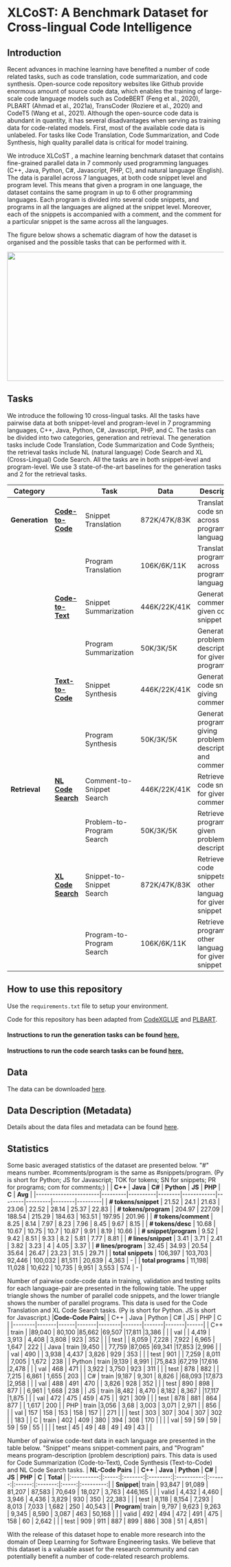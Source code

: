 # XLCoST: A Benchmark Dataset for Cross-lingual Code Intelligence


## Introduction
Recent advances in machine learning have benefited a number of code related tasks, such as code translation, code summarization, and code synthesis. Open-source code repository websites like Github provide enormous amount of source code data, which enables the training of large-scale code language models such as CodeBERT (Feng et al., 2020), PLBART (Ahmad et al., 2021a), TransCoder (Roziere et al., 2020) and CodeT5 (Wang et al., 2021). Although the open-source code data is abundant in quantity, it has several disadvantages when serving as training data for code-related models. First, most of the available code data is unlabeled. For tasks like Code Translation, Code Summarization, and Code Synthesis, high quality parallel data is critical for model training. 


We introduce XLCoST , a machine learning benchmark dataset that contains fine-grained parallel data in 7 commonly used programming languages (C++, Java, Python, C#, Javascript, PHP, C), and natural language (English). The data is parallel across 7 languages, at both code snippet level and program level. This means that given a program in one language, the dataset contains the same program in up to 6 other programming languages. Each program is divided into several code snippets, and programs in all the languages are aligned at the snippet level. Moreover, each of the snippets is accompanied with a comment, and the comment for a particular snippet is the same across all the languages.

The figure below shows a schematic diagram of how the dataset is organised and the possible tasks that can be performed with it.
<p align="center">
  <img width="650" height="300" src="https://github.com/reddy-lab-code-research/XLCoST/blob/main/xlcost_schematic.png">
</p>

## Tasks

We introduce the following 10 cross-lingual tasks. All the tasks have pairwise data at both snippet-level and program-level in 7 programming languages, C++, Java, Python, C\#, Javascript, PHP, and C. The tasks can be divided into two categories, generation and retrieval. The generation tasks include Code Translation, Code Summarization and Code Syntheis; the retrieval tasks include NL (natural language) Code Search and XL (Cross-Lingual) Code Search. All the tasks are in both snippet-level and program-level. We use 3 state-of-the-art baselines for the generation tasks and 2 for the retrieval tasks.

| **Category**   |                    | **Task**                  | **Data**     | **Description**                                             | **Baselines**                     |
|----------------|-----------------------|---------------------------|--------------|-------------------------------------------------------------|--------------------------------|
| **Generation** | [**Code-to-Code**](https://github.com/reddy-lab-code-research/XLCoST/tree/main/code/translation)   | Snippet Translation       | 872K/47K/83K | Translate code snippet across programming languages         | CodeBERT(enc-dec), PLBART, CodeT5 |
|                |                    | Program Translation       | 106K/6K/11K  | Translate program across programming languages              |                                   |
|                | [**Code-to-Text**](https://github.com/reddy-lab-code-research/XLCoST/tree/main/code/translation)   | Snippet Summarization     | 446K/22K/41K | Generate comment for given code snippet                     |                                   |
|                |                    | Program Summarization     | 50K/3K/5K    | Generate problem description for given program              |                                   |
|                | [**Text-to-Code**](https://github.com/reddy-lab-code-research/XLCoST/tree/main/code/translation)   | Snippet Synthesis         | 446K/22K/41K | Generate code snippet giving comment                        |                                   |
|                |                    | Program Synthesis         | 50K/3K/5K    | Generate program giving problem description and comments    |                                   |
| **Retrieval**  | [**NL Code Search**](https://github.com/reddy-lab-code-research/XLCoST/tree/main/code/codesearch) | Comment-to-Snippet Search | 446K/22K/41K | Retrieve code snippet for given comment                     | RoBERTa, CodeBERT                 |
|                |                    | Problem-to-Program Search | 50K/3K/5K    | Retrieve program for given problem description              |                                   |
|                | [**XL Code Search**](https://github.com/reddy-lab-code-research/XLCoST/tree/main/code/codesearch) | Snippet-to-Snippet Search | 872K/47K/83K | Retrieve code snippets in other languages for given snippet |                                   |
|                |                    | Program-to-Program Search | 106K/6K/11K  | Retrieve programs in other languages for given snippet      |                                   |

## How to use this repository

Use the ```requirements.txt``` file to setup your environment.

Code for this repository has been adapted from [CodeXGLUE](https://github.com/microsoft/CodeXGLUE) and [PLBART](https://github.com/wasiahmad/PLBART).

#### Instructions to run the generation tasks can be found [here.](https://github.com/reddy-lab-code-research/XLCoST/blob/main/code/translation/README.md#code-translation-summarization--synthesis)

#### Instructions to run the code search tasks can be found [here.](https://github.com/reddy-lab-code-research/XLCoST/tree/main/code/codesearch#code-search)



## Data

The data can be downloaded [here](https://drive.google.com/file/d/10GaFasuLllexWbiH_oCgWKWXv_fFSkUY/view?usp=sharing).

## Data Description (Metadata)

Details about the data files and metadata can be found [here](https://github.com/reddy-lab-code-research/XLCoST/tree/main/metadata#data-description-metadata).
<!-- Described below is the directory structure of the data obtained by unzipping the zip file that is downloaded in the previous step. We have 7 different directories within the parent directory corresponding to various tasks.

```
XLCoST_data
├── code2code_search
├── nl2code_search
├── pair_data_tok_1
├── pair_data_tok_1_comment
├── pair_data_tok_full
├── pair_data_tok_full_desc
└── pair_data_tok_full_desc_comment
``` -->

## Statistics
Some basic averaged statistics of the dataset are presented below. "#" means number. #comments/program is the same as
#snippets/program. (Py is short for Python; JS for Javascript; TOK for tokens; SN for snippets; PR
for programs; com for comments;)
|                       | **C++** | **Java** | **C#** | **Python** | **JS** | **PHP** | **C**  | **Avg** |
|-----------------------|---------|----------|--------|------------|--------|---------|--------|---------|
| **# tokens/snippet**  |   21.52 |     24.1 |  21.63 |      23.06 |  22.52 |   28.14 |  25.37 |   22.83 |
| **# tokens/program**  |  204.97 |   227.09 | 188.54 |     215.29 | 184.63 |  163.51 | 197.95 |  201.96 |
| **# tokens/comment**  |    8.25 |     8.14 |   7.97 |       8.23 |   7.96 |    8.45 |   9.67 |    8.15 |
| **# tokens/desc**     |   10.68 |    10.67 |  10.75 |       10.7 |  10.87 |    9.91 |   8.19 |   10.66 |
| **# snippet/program** |    9.52 |     9.42 |   8.51 |       9.33 |    8.2 |    5.81 |   7.77 |    8.81 |
| **# lines/snippet**   |    3.41 |     3.71 |   2.41 |       3.82 |   3.23 |       4 |   4.05 |    3.37 |
| **# lines/program**   |   32.45 |    34.93 |  20.54 |      35.64 |  26.47 |   23.23 |   31.5 |   29.71 |
| **total snippets**    | 106,397 |  103,703 | 92,446 |    100,032 | 81,511 |  20,639 |  4,363 | -       |
| **total programs**    |   11,198|   11,028 | 10,622 |     10,735 |  9,951 |   3,553 |    574 | -       |


Number of pairwise code-code data in training, validation and testing splits for each language-pair are presented in the following table. The upper triangle shows the number of parallel code snippets, and the lower triangle shows the number of parallel programs. This data is used for the Code Translation and XL Code Search tasks. (Py is short for Python. JS is short for Javascript.)
|**Code-Code Pairs**|       | C++  | Java  | Python | C#    | JS    | PHP   | C    |
|--------|-------|------|-------|--------|-------|-------|-------|------|
| C++    | train |      |89,040 | 80,100 |85,662 |69,507 |17,811 |3,386 |
|        | val   |      | 4,419 |  3,913 | 4,408 | 3,808 |   923 |  352 |
|        | test  |      | 8,059 |  7,228 | 7,922 | 6,965 | 1,647 |  222 |
| Java   | train |9,450 |       | 77,759 |87,065 |69,341 |17,853 |2,996 |
|        | val   |  490 |       |  3,938 | 4,437 | 3,826 |   929 |  353 |
|        | test  |  901 |       |  7,259 | 8,011 | 7,005 | 1,672 |  238 |
| Python | train |9,139 | 8,991 |        |75,843 |67,219 |17,616 |2,478 |
|        | val   |  468 |   471 |        | 3,922 | 3,750 |   923 |  311 |
|        | test  |  878 |   882 |        | 7,215 | 6,861 | 1,655 |  203 |
| C#     | train |9,187 | 9,301 |  8,826 |       |68,093 |17,873 |2,958 |
|        | val   |  488 |   491 |    470 |       | 3,826 |   928 |  352 |
|        | test  |  890 |   898 |    877 |       | 6,961 | 1,668 |  238 |
| JS     | train |8,482 | 8,470 |  8,182 | 8,367 |       |17,117 |1,875 |
|        | val   |  472 |   475 |    459 |   475 |       |   921 |  309 |
|        | test  |  878 |   881 |    864 |   877 |       | 1,617 |  200 |
| PHP    | train |3,056 |  3,68 |  3,003 | 3,071 | 2,971 |       |  856 |
|        | val   |  157 |   158 |    153 |   158 |   157 |       |  271 |
|        | test  |  303 |   307 |    304 |   307 |   302 |       |  183 |
| C      | train |  402 |   409 |    380 |   394 |   308 |   170 |      |
|        | val   |   59 |    59 |     59 |    59 |    59 |    55 |      |
|        | test  |   45 |    49 |     48 |    49 |    49 |    43 |      |


Number of pairwise code-text data in each language are presented in the table below. "Snippet" means snippet-comment pairs, and "Program" means program-description (problem description) pairs. This data is used for Code Summarization (Code-to-Text), Code Synthesis (Text-to-Code) and NL Code Search tasks.
| **NL-Code Pairs** |       | **C++** | **Java** | **Python** | **C#** | **JS** | **PHP** | **C** | **Total** |
|:----------:|:-----:|:-------:|:--------:|:----------:|:------:|:------:|:-------:|:-----:|:---------:|
| **Snippet**| train | 93,847  |  91,089  |   81,207   | 87,583 | 70,649 | 18,027  | 3,763 |   446,165  |
|            | valid |  4,432  |  4,460   |   3,946    | 4,436  | 3,829  |   930   |  350  |   22,383   |
|            |  test |  8,118  |  8,154   |   7,293    | 8,013  | 7,033  |  1,682  |  250  |   40,543   |
| **Program**| train |  9,797  |  9,623   |   9,263    | 9,345  | 8,590  |  3,087  |  463  |   50,168   |
|            | valid |   492   |    494   |     472    |   491  |   475  |   158   |   60  |    2,642   |
|            |  test |   909   |    911   |     887    |   899  |   886  |   308   |   51  |    4,851   |


With the release of this dataset hope to enable more research into the domain of Deep Learning for Software Engineering tasks. We believe that this dataset is a valuable asset for the research community and can potentially benefit a number of code-related research problems.

<!-- ### Code Translation

<!-- #### Snippet Level -->

<!-- | **CodeBLEU** | **Model**      | **C++**   | **Java**  | **Python** | **C#**    | **JS**    | **PHP**   | **C**     |
|--------------|----------------|-----------|-----------|------------|-----------|-----------|-----------|-----------|
| **C++**      | **Naive Copy** | -         |     64.56 |      34.79 |     63.19 |     53.16 |     42.56 |      84.2 |
|              | **CodeBERT**   | -         |     84.94 |      74.55 |     84.99 |     82.79 |     68.56 |     45.46 |
|              | **PLBART**     | -         |     83.85 |      74.89 |     84.57 |     83.19 |     68.62 |     83.95 |
|              | **CodeT5**     | **-**     | **86.35** |  **76.28** | **85.85** | **84.31** | **69.87** | **90.45** |
| **Java**     | **Naive Copy** |     70.85 | -         |         35 |     78.43 |     57.81 |     42.49 |     69.74 |
|              | **CodeBERT**   |     87.27 | -         |      58.39 |     92.26 |     84.63 |     67.26 |     39.94 |
|              | **PLBART**     |     87.31 | -         |       58.3 |     90.78 |     85.42 |     67.44 |     72.47 |
|              | **CodeT5**     | **88.26** | **-**     |  **74.59** | **92.56** | **86.22** | **69.02** | **82.78** |
| **Python**   | **Naive Copy** |     39.22 |     31.89 | -          |     31.79 |     38.34 |     36.02 |     37.79 |
|              | **CodeBERT**   |     80.46 |      58.5 | -          |     54.72 |     57.38 |     65.14 |      10.7 |
|              | **PLBART**     |     80.15 |     74.15 | -          |      73.5 |      73.2 |     66.12 |     62.15 |
|              | **CodeT5**     | **81.56** | **78.61** | **-**      | **78.89** | **77.76** | **67.54** | **68.67** |
| **C#**       | **Naive Copy** |     69.78 |     78.71 |      34.77 | -         |     57.85 |     42.53 |     66.73 |
|              | **CodeBERT**   |     86.96 |     90.15 |      56.92 | -         |     84.38 |     67.18 |     40.43 |
|              | **PLBART**     |     84.98 |      6.27 |      69.82 | -         |     85.02 |      67.3 |     75.74 |
|              | **CodeT5**     | **88.06** | **91.69** |  **73.85** | **-**     | **85.95** | **68.97** | **81.09** |
| **JS**       | **Naive Copy** |     60.82 |     59.25 |      38.84 |     64.27 | -         |     41.56 |     55.84 |
|              | **CodeBERT**   |     84.38 |     84.42 |      52.57 |     84.74 | -         |     66.66 |     33.29 |
|              | **PLBART**     |     84.45 |      84.9 |      69.29 |     85.05 | -         |     67.09 |     72.65 |
|              | **CodeT5**     | **85.06** | **85.48** |  **73.15** | **85.96** | **-**     | **68.42** | **80.49** |
| **PHP**      | **Naive Copy** |     36.33 |     35.61 |      24.62 |     36.67 |     35.55 | -         |     35.95 |
|              | **CodeBERT**   |     82.58 |     81.57 |      69.29 |     80.96 |     79.94 | -         |     28.45 |
|              | **PLBART**     |     83.87 |     81.66 |      71.17 |        78 |     82.94 | -         |     57.39 |
|              | **CodeT5**     | **86.33** | **85.12** |  **73.22** | **84.56** | **83.56** | **-**     |  **79.3** |
| **C**        | **Naive Copy** |     83.93 |     65.46 |      38.49 |     63.05 |     55.55 |     41.85 | -         |
|              | **CodeBERT**   |     45.84 |     39.69 |      13.55 |     39.71 |     29.85 |     38.88 | -         |
|              | **PLBART**     |     82.53 |     72.35 |      49.16 |     75.78 |     75.05 |     60.86 | -         |
|              | **CodeT5**     | **90.26** | **81.81** |  **63.81** | **83.05** | **79.73** | **66.32** | **-**     |
 -->

<!-- #### Program Level

| **CodeBLEU** | **Model**      | **C++**   | **Java**  | **Python** | **C#**    | **JS**    | **PHP**   | **C**     |
|--------------|----------------|-----------|-----------|------------|-----------|-----------|-----------|-----------|
| **C++**      | **Naive Copy** | -         |     57.36 |      17.68 |     58.02 |     53.16 |     18.97 |     75.91 |
|              | **CodeBERT**   | -         |     74.73 |      24.96 |     76.35 |     72.95 |      50.4 |     21.84 |
|              | **PLBART**     | -         |     75.26 |      70.13 |     78.01 |     61.85 |     67.01 |     72.59 |
|              | **CodeT5**     | **-**     | **80.03** |  **71.56** | **81.73** | **79.48** | **70.44** | **85.67** |
| **Java**     | **Naive Copy** |     64.25 | -         |      39.87 |     72.68 |     57.81 |     42.51 |     62.48 |
|              | **CodeBERT**   |     79.36 | -         |       8.51 |     84.43 |     76.02 |     51.42 |     21.22 |
|              | **PLBART**     |     81.41 | -         |      66.29 |     83.34 |     80.14 |     67.12 |     63.37 |
|              | **CodeT5**     |     84.26 | -         |      69.57 |     87.79 |     80.67 |     69.44 |     78.78 |
| **Python**   | **Naive Copy** |     37.47 |     29.78 | -          |     27.59 |     38.42 |     35.48 |     35.66 |
|              | **CodeBERT**   |     68.87 |     28.22 | -          |      17.8 |     23.65 |      49.3 |     18.32 |
|              | **PLBART**     |     74.38 |      67.8 | -          |     66.03 |      69.3 |     64.85 |     29.05 |
|              | **CodeT5**     | **78.85** | **73.15** | **-**      | **73.35** |  **71.8** |  **67.5** | **56.35** |
| **C#**       | **Naive Copy** |        64 |     73.63 |      40.09 | -         |     57.79 |     42.96 |     60.87 |
|              | **CodeBERT**   |     78.52 |     82.25 |      10.82 | -         |     75.46 |     51.76 |     21.63 |
|              | **PLBART**     |     80.17 |     81.37 |      67.02 | -         |     79.81 |     67.12 |      57.6 |
|              | **CodeT5**     | **83.59** |  **85.7** |  **69.52** | **-**     |  **80.5** | **69.63** | **77.35** |
| **JS**       | **Naive Copy** |     53.81 |     51.77 |      42.31 |     54.86 | -         |     42.11 |     49.04 |
|              | **CodeBERT**   |     75.43 |     72.33 |       9.19 |     75.47 | -         |     52.08 |     19.79 |
|              | **PLBART**     |     80.19 |     76.96 |      64.18 |     78.51 | -         |     67.24 |      67.7 |
|              | **CodeT5**     | **82.14** | **79.91** |  **68.42** | **81.77** | **-**     | **68.76** | **74.57** |
| **PHP**      | **Naive Copy** |     34.62 |     31.33 |      25.68 |     32.81 |     32.26 | -         |     33.45 |
|              | **CodeBERT**   |     50.13 |     46.81 |      16.92 |     49.75 |     48.12 | -         |     22.19 |
|              | **PLBART**     |      79.4 |     72.77 |      61.26 |     74.16 |     44.26 | -         |     56.23 |
|              | **CodeT5**     | **85.55** | **82.09** |  **72.26** | **83.79** | **81.72** | **-**     | **65.86** |
| **C**        | **Naive Copy** |      78.4 |     59.41 |       20.2 |     59.83 |     53.54 |     19.75 | -         |
|              | **CodeBERT**   |      21.7 |     21.27 |       21.1 |      19.5 |     15.64 |     31.71 | -         |
|              | **PLBART**     |     78.42 |     13.45 |       5.53 |     45.15 |     31.47 |     25.17 | -         |
|              | **CodeT5**     | **88.17** | **76.12** |  **56.32** |  **80.2** |  **76.5** | **64.28** | **-**     |
 -->


<!-- 
### Code Summarization
#### Snippet Level

| **BLEU**               | **Model**    | **C++**   | **Java**  | **Python** | **C#**    | **JS**    | **PHP**   | **C**   |
|------------------------|--------------|-----------|-----------|------------|-----------|-----------|-----------|---------|
| **Code Summarization** | **CodeBERT** |      14.4 |     13.13 |       3.96 |     14.07 |     11.81 |     11.25 |    5.84 |
|                        | **PLBART**   |     14.77 |     13.76 |          8 |     14.37 |     10.93 |      9.07 | **7.5** |
|                        | **CodeT5**   | **17.36** | **16.69** |  **10.76** | **17.44** | **14.34** | **13.42** |    6.63 |

#### Program Level

| **BLEU**               | **Model**    | **C++**  | **Java** | **Python** | **C#**   | **JS**   | **PHP**  | **C**     |
|------------------------|--------------|----------|----------|------------|----------|----------|----------|-----------|
| **Code Summarization** | **CodeBERT** |     7.68 |     5.47 |       2.04 |     7.58 |     7.67 |      7.5 |      6.64 |
|                        | **PLBART**   |     7.65 |     6.35 |       4.86 | **9.23** |     6.78 |     6.03 |      4.14 |
|                        | **CodeT5**   | **9.62** | **8.82** |   **6.32** |     7.75 | **8.23** | **10.5** | **12.84** |
 -->
<!-- ### Code Search

#### Snippet Level
| **MRR**            | **Model**    | **C++**   | **Java**  | **Python** | **C#**    | **JS**    | **PHP**   | **C**     |
|--------------------|--------------|-----------|-----------|------------|-----------|-----------|-----------|-----------|
| **NL Code Search** | **RoBERTa**  |     25.77 |     25.85 |      27.08 |     25.64 |     26.78 |     33.47 |     36.14 |
|                    | **CodeBERT** | **29.77** | **29.41** |  **30.94** | **29.08** |  **31.2** | **38.75** | **41.56** |
| **XL Code Search** | **RoBERTa**  |     41.73 |     41.25 |      36.16 |     41.18 |     43.17 | **41.17** |      37.1 |
|                    | **CodeBERT** | **42.11** | **41.71** |  **36.98** | **41.52** | **43.41** |     41.09 | **37.87** | -->

<!-- #### Program Level
| **MRR**            | **Model**    | **C++**   | **Java**  | **Python** | **C#**    | **JS**    | **PHP**   | **C**     |
|--------------------|--------------|-----------|-----------|------------|-----------|-----------|-----------|-----------|
| **NL Code Search** | **RoBERTa**  |     51.47 |      50.4 |      48.98 |     52.24 |     50.05 |     62.01 | **56.34** |
|                    | **CodeBERT** | **59.13** | **56.07** |  **57.97** | **56.65** | **54.37** | **65.13** |     47.13 |
| **XL Code Search** | **RoBERTa**  |     48.28 |     47.66 |      46.11 |      46.4 |      47.6 |     43.76 |     40.15 |
|                    | **CodeBERT** | **48.71** | **48.33** |  **47.24** | **47.96** | **47.66** | **44.02** | **40.43** |
 -->
